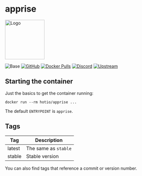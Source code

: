 # apprise

<img src="https://raw.githubusercontent.com/hotio/docker-apprise/master/img/apprise.png" alt="Logo" height="130">

![Base](https://img.shields.io/badge/base-alpine-blue)
[![GitHub](https://img.shields.io/badge/source-github-lightgrey)](https://github.com/hotio/docker-apprise)
[![Docker Pulls](https://img.shields.io/docker/pulls/hotio/apprise)](https://hub.docker.com/r/hotio/apprise)
[![Discord](https://img.shields.io/discord/610068305893523457?color=738ad6&label=discord&logo=discord&logoColor=white)](https://discord.gg/3SnkuKp)
[![Upstream](https://img.shields.io/badge/upstream-project-yellow)](https://github.com/caronc/apprise)

## Starting the container

Just the basics to get the container running:

```shell
docker run --rm hotio/apprise ...
```

The default `ENTRYPOINT` is `apprise`.

## Tags

| Tag      | Description                    |
| ---------|--------------------------------|
| latest   | The same as `stable`           |
| stable   | Stable version                 |

You can also find tags that reference a commit or version number.
